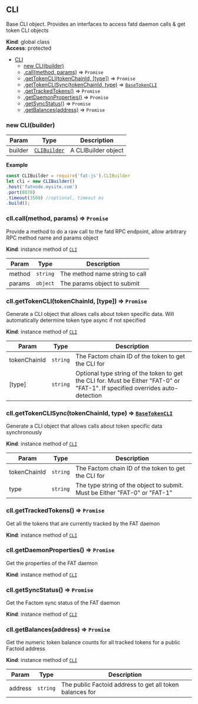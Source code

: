 <a name="CLI"></a>

## CLI
Base CLI object. Provides an interfaces to access fatd daemon calls & get token CLI objects

**Kind**: global class  
**Access**: protected  

* [CLI](#CLI)
    * [new CLI(builder)](#new_CLI_new)
    * [.call(method, params)](#CLI+call) ⇒ <code>Promise</code>
    * [.getTokenCLI(tokenChainId, [type])](#CLI+getTokenCLI) ⇒ <code>Promise</code>
    * [.getTokenCLISync(tokenChainId, type)](#CLI+getTokenCLISync) ⇒ [<code>BaseTokenCLI</code>](#BaseTokenCLI)
    * [.getTrackedTokens()](#CLI+getTrackedTokens) ⇒ <code>Promise</code>
    * [.getDaemonProperties()](#CLI+getDaemonProperties) ⇒ <code>Promise</code>
    * [.getSyncStatus()](#CLI+getSyncStatus) ⇒ <code>Promise</code>
    * [.getBalances(address)](#CLI+getBalances) ⇒ <code>Promise</code>

<a name="new_CLI_new"></a>

### new CLI(builder)

| Param | Type | Description |
| --- | --- | --- |
| builder | [<code>CLIBuilder</code>](#CLIBuilder) | A CLIBuilder object |

**Example**  
```js
const CLIBuilder = require('fat-js').CLIBuilder
let cli = new CLIBuilder()
.host('fatnode.mysite.com')
.port(8078)
.timeout(3500) //optional, timeout ms
.build();
```
<a name="CLI+call"></a>

### clI.call(method, params) ⇒ <code>Promise</code>
Provide a method to do a raw call to the fatd RPC endpoint, allow arbitrary RPC method name and params object

**Kind**: instance method of [<code>CLI</code>](#CLI)  

| Param | Type | Description |
| --- | --- | --- |
| method | <code>string</code> | The method name string to call |
| params | <code>object</code> | The params object to submit |

<a name="CLI+getTokenCLI"></a>

### clI.getTokenCLI(tokenChainId, [type]) ⇒ <code>Promise</code>
Generate a CLI object that allows calls about token specific data. Will automatically determine token type async if not specified

**Kind**: instance method of [<code>CLI</code>](#CLI)  

| Param | Type | Description |
| --- | --- | --- |
| tokenChainId | <code>string</code> | The Factom chain ID of the token to get the CLI for |
| [type] | <code>string</code> | Optional type string of the token to get the CLI for. Must be Either "FAT-0" or "FAT-1". If specified overrides auto-detection |

<a name="CLI+getTokenCLISync"></a>

### clI.getTokenCLISync(tokenChainId, type) ⇒ [<code>BaseTokenCLI</code>](#BaseTokenCLI)
Generate a CLI object that allows calls about token specific data synchronously

**Kind**: instance method of [<code>CLI</code>](#CLI)  

| Param | Type | Description |
| --- | --- | --- |
| tokenChainId | <code>string</code> | The Factom chain ID of the token to get the CLI for |
| type | <code>string</code> | The type string of the object to submit. Must be Either "FAT-0" or "FAT-1" |

<a name="CLI+getTrackedTokens"></a>

### clI.getTrackedTokens() ⇒ <code>Promise</code>
Get all the tokens that are currently tracked by the FAT daemon

**Kind**: instance method of [<code>CLI</code>](#CLI)  
<a name="CLI+getDaemonProperties"></a>

### clI.getDaemonProperties() ⇒ <code>Promise</code>
Get the properties of the FAT daemon

**Kind**: instance method of [<code>CLI</code>](#CLI)  
<a name="CLI+getSyncStatus"></a>

### clI.getSyncStatus() ⇒ <code>Promise</code>
Get the Factom sync status of the FAT daemon

**Kind**: instance method of [<code>CLI</code>](#CLI)  
<a name="CLI+getBalances"></a>

### clI.getBalances(address) ⇒ <code>Promise</code>
Get the numeric token balance counts for all tracked tokens for a public Factoid address

**Kind**: instance method of [<code>CLI</code>](#CLI)  

| Param | Type | Description |
| --- | --- | --- |
| address | <code>string</code> | The public Factoid address to get all token balances for |

